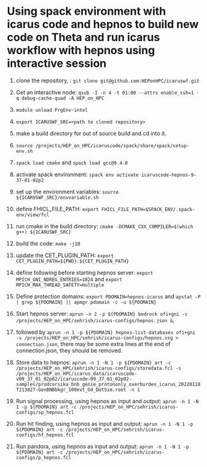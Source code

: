# Using spack environment with icarus code and hepnos to build new code on Theta and run icarus workflow with hepnos using interactive session

1. clone the repository, : `git clone git@github.com:HEPonHPC/icaruswf.git`

2. Get an interactive node: `qsub -I -n 4 -t 01:00 --attrs enable_ssh=1 -q debug-cache-quad -A HEP_on_HPC`

3. `module unload PrgEnv-intel`

4. `export ICARUSWF_SRC=<path to cloned repository>` 

5. make a build directory for out of source build and cd into it. 
 
6. `source /projects/HEP_on_HPC/icaruscode/spack/share/spack/setup-env.sh` 
 
7. `spack load cmake` and `spack load gcc@9.4.0`
 
8. activate spack environment: `spack env activate icaruscode-hepnos-9-37-01-02p2`
 
9. set up the environment variables: `source ${ICARUSWF_SRC}/envvariable.sh` 
 
10. define FHICL_FILE_PATH: `export FHICL_FILE_PATH=$SPACK_ENV/.spack-env/view/fcl`

11. run cmake in the build directory: `cmake -DCMAKE_CXX_COMPILER=$(which g++) ${ICARUSWF_SRC}`

12. build the code: `make -j10` 

13. update the CET_PLUGIN_PATH: `export CET_PLUGIN_PATH=${PWD}:${CET_PLUGIN_PATH}`

13. define following before starting hepnos server: `export MPICH_GNI_NDREG_ENTRIES=1024` and `export MPICH_MAX_THREAD_SAFETY=multiple`

14. Define protection domains: `export PDOMAIN=hepnos-icarus` and `apstat -P | grep ${PDOMAIN} || apmgr pdomain -c -u ${PDOMAIN}`

15. Start hepnos server: `aprun -n 2 -p ${PDOMAIN} bedrock ofi+gni -c /projects/HEP_on_HPC/sehrish/icarus-configs/hepnos.json &`, 

16. followed by `aprun -n 1 -p ${PDOMAIN} hepnos-list-databases ofi+gni -s /projects/HEP_on_HPC/sehrish/icarus-configs/hepnos.ssg > connection.json`, there may be some extra lines at the end of connection.json, they should be removed. 

17. Store data to hepnos: `aprun -n 1 -N 1 -p ${PDOMAIN} art -c /projects/HEP_on_HPC/sehrish/icarus-configs/storedata.fcl -s /projects/HEP_on_HPC/icarus_data/icaruscode-v09_37_01_02p02/icaruscode-09_37_01_02p02-samples/prodcorsika_bnb_genie_protononly_overburden_icarus_20220118T213827-GenBNBbkgr_100evt_G4_DetSim.root -n 1`

18. Run signal processing, using hepnos as input and output: `aprun -n 1 -N 1 -p ${PDOMAIN} art -c /projects/HEP_on_HPC/sehrish/icarus-configs/sp_hepnos.fcl`

18. Run hit finding, using hepnos as input and output: `aprun -n 1 -N 1 -p ${PDOMAIN} art -c /projects/HEP_on_HPC/sehrish/icarus-configs/hf_hepnos.fcl`

18. Run pandora, using hepnos as input and output: `aprun -n 1 -N 1 -p ${PDOMAIN} art -c /projects/HEP_on_HPC/sehrish/icarus-configs/p_hepnos.fcl`



